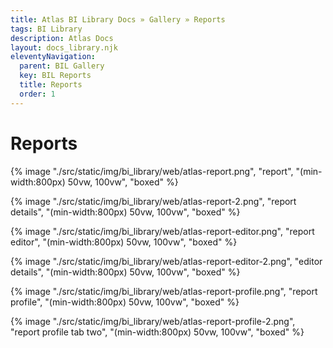 ```yaml
---
title: Atlas BI Library Docs » Gallery » Reports
tags: BI Library
description: Atlas Docs
layout: docs_library.njk
eleventyNavigation:
  parent: BIL Gallery
  key: BIL Reports
  title: Reports
  order: 1
---
```


# Reports

{% image "./src/static/img/bi_library/web/atlas-report.png", "report", "(min-width:800px) 50vw, 100vw", "boxed" %}

{% image "./src/static/img/bi_library/web/atlas-report-2.png", "report details", "(min-width:800px) 50vw, 100vw", "boxed" %}

{% image "./src/static/img/bi_library/web/atlas-report-editor.png", "report editor", "(min-width:800px) 50vw, 100vw", "boxed" %}

{% image "./src/static/img/bi_library/web/atlas-report-editor-2.png", "editor details", "(min-width:800px) 50vw, 100vw", "boxed" %}

{% image "./src/static/img/bi_library/web/atlas-report-profile.png", "report profile", "(min-width:800px) 50vw, 100vw", "boxed" %}

{% image "./src/static/img/bi_library/web/atlas-report-profile-2.png", "report profile tab two", "(min-width:800px) 50vw, 100vw", "boxed" %}
